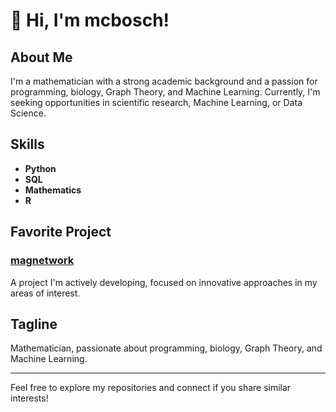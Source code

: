 # 👋 Hi, I'm mcbosch!

## About Me
I'm a mathematician with a strong academic background and a passion for programming, biology, Graph Theory, and Machine Learning. Currently, I'm seeking opportunities in scientific research, Machine Learning, or Data Science.

## Skills
- **Python**
- **SQL**
- **Mathematics**
- **R**

## Favorite Project
### [magnetwork](https://github.com/mcbosch/magnetwork)
A project I'm actively developing, focused on innovative approaches in my areas of interest.

## Tagline
Mathematician, passionate about programming, biology, Graph Theory, and Machine Learning.

---

Feel free to explore my repositories and connect if you share similar interests!
